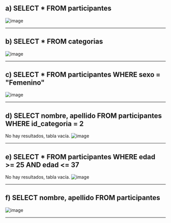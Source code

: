 
<h2>a) SELECT * FROM participantes </h2>

![image](https://user-images.githubusercontent.com/54969894/117551776-3f279c00-b01e-11eb-9afe-5b1fe3f274d8.png)

<hr />

<h2>b) SELECT * FROM categorias </h2>

![image](https://user-images.githubusercontent.com/54969894/117551786-4d75b800-b01e-11eb-9fd1-a8ea4c9f5afb.png)

<hr />

<h2>c) SELECT * FROM participantes WHERE sexo = "Femenino" </h2>

![image](https://user-images.githubusercontent.com/54969894/117551806-6b431d00-b01e-11eb-9d5d-33816099c812.png)

<hr />

<h2>d) SELECT nombre, apellido FROM participantes WHERE id_categoria = 2 </h2>

No hay resultados, tabla vacía.
![image](https://user-images.githubusercontent.com/54969894/117551862-ac3b3180-b01e-11eb-9b95-3c77ec21e364.png)

<hr />

<h2>e) SELECT * FROM participantes WHERE edad >= 25 AND edad <= 37 </h2>

No hay resultados, tabla vacía.
![image](https://user-images.githubusercontent.com/54969894/117551902-ddb3fd00-b01e-11eb-9682-2aa65e80acca.png)

<hr />

<h2>f) SELECT nombre, apellido FROM participantes </h2>

![image](https://user-images.githubusercontent.com/54969894/117551940-00461600-b01f-11eb-8ea8-215a1e38a6e5.png)

<hr />
